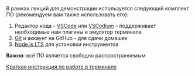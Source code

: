 В рамках лекций для демонстрации используется следующий комплект ПО (рекомендуем вам также использовать его):
1. Редактор кода - [VSCode](https://code.visualstudio.com/download) или [VSCodium](https://vscodium.com) - поддерживает необходимые нам плагины и эмулятор терминала
1. [Git](https://git-scm.com/downloads) и аккаунт на GitHub - для сдачи домашек
1. [Node.js LTS](https://nodejs.org/en/download/) для установки инструментов

**Важно**: всё ПО является свободно распространяемым

[Краткая инструкция по работе в терминале](terminal.md)
